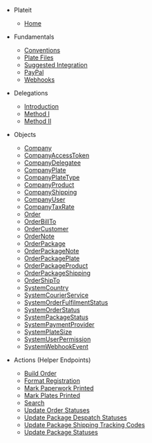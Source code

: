 * Plateit
  * [Home](/)

* Fundamentals
  * [Conventions](/fundamentals/conventions.md)
  * [Plate Files](/fundamentals/plate-files.md)
  * [Suggested Integration](/fundamentals/suggested-integration.md)
  * [PayPal](/fundamentals/paypal.md)
  * [Webhooks](/fundamentals/webhooks.md)

* Delegations
  * [Introduction](/delegations/introduction.md)
  * [Method I](/delegations/method-01.md)
  * [Method II](/delegations/method-02.md)

* Objects
  * [Company](/objects/company.md)
  * [CompanyAccessToken](/objects/company-access-token.md)
  * [CompanyDelegatee](/objects/company-delegatee.md)
  * [CompanyPlate](/objects/company-plate.md)
  * [CompanyPlateType](/objects/company-plate-type.md)
  * [CompanyProduct](/objects/company-product.md)
  * [CompanyShipping](/objects/company-shipping-option.md)
  * [CompanyUser](/objects/company-user.md)
  * [CompanyTaxRate](/objects/company-tax-rate.md)
  * [Order](/objects/order.md)
  * [OrderBillTo](/objects/order-bill-to.md)
  * [OrderCustomer](/objects/order-customer.md)
  * [OrderNote](/objects/order-note.md)
  * [OrderPackage](/objects/order-package.md)
  * [OrderPackageNote](/objects/order-package-note.md)
  * [OrderPackagePlate](/objects/order-package-plate.md)
  * [OrderPackageProduct](/objects/order-package-product.md)
  * [OrderPackageShipping](/objects/order-package-shipping.md)
  * [OrderShipTo](/objects/order-ship-to.md)
  * [SystemCountry](/objects/system-country.md)
  * [SystemCourierService](/objects/system-courier-service.md)
  * [SystemOrderFulfilmentStatus](/objects/system-order-status.md)
  * [SystemOrderStatus](/objects/system-order-status.md)
  * [SystemPackageStatus](/objects/system-package-status.md)
  * [SystemPaymentProvider](/objects/system-payment-provider.md)
  * [SystemPlateSize](/objects/system-plate-size.md)
  * [SystemUserPermission](/objects/system-user-permission.md)
  * [SystemWebhookEvent](/objects/system-webhook-event.md)

* Actions (Helper Endpoints)
  * [Build Order](/actions/build-order.md)
  * [Format Registration](/actions/format-registration.md)
  * [Mark Paperwork Printed](/actions/mark-paperwork-printed.md)
  * [Mark Plates Printed](/actions/mark-plates-printed.md)
  * [Search](/actions/search.md)
  * [Update Order Statuses](/actions/update-order-statuses.md)
  * [Update Package Despatch Statuses](/actions/update-package-despatch-statuses.md)
  * [Update Package Shipping Tracking Codes](/actions/update-package-shipping-tracking-codes.md)
  * [Update Package Statuses](/actions/update-package-statuses.md)